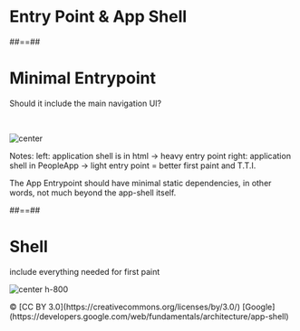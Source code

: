 <!-- .slide: class="transition-white sfeir-bg-blue" -->

# Entry Point & App Shell

##==##

<!-- .slide: data-type-show="hide" -->

# Minimal Entrypoint

<p class="center">
Should it include the main navigation UI?
</p>

<br>

![center](./assets/images/PRPL/prpl_loading-appshell_html-vs-js.png)

Notes:
left: application shell is in html -> heavy entry point
right: application shell in PeopleApp -> light entry point = better first paint and T.T.I.

The App Entrypoint should have minimal static dependencies, in other words, not much beyond the app-shell itself.

##==##

# Shell

<p class="center">
include everything needed for first paint
</p>

![center h-800](./assets/images/app_shell.png)

<p class="copyright">
© [CC BY 3.0](https://creativecommons.org/licenses/by/3.0/) [Google](https://developers.google.com/web/fundamentals/architecture/app-shell)
</p>
